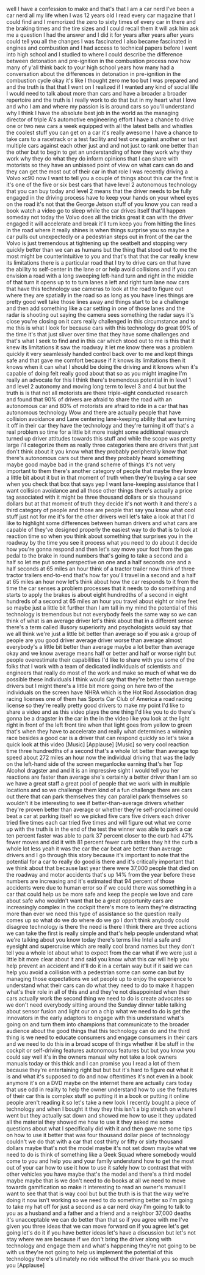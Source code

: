 
well I have a confession to make
and that&#39;s that I am a car nerd I&#39;ve
been a car nerd all my life when I was
12 years old I read every car magazine
that I could find and I memorized the
zero to sixty times of every car in
there and the braking times and the tire
sizes and I could recall them it will
ask him ask me a question I had the
answer and I did it for years after
years after years could tell you all the
changes I was fascinated I also became
fascinated in engines and combustion and
I had access to technical papers before
I went into high school and I studied to
where I could describe the difference
between detonation and pre-ignition in
the combustion process now how many of
y&#39;all think back to your high school
years how many had a conversation about
the differences in detonation in
pre-ignition in the combustion cycle
okay it&#39;s like I thought zero me too but
I was prepared and and the truth is that
that I went on I realized if I wanted
any kind of social life I would need to
talk about more than cars and have a
broader a broader repertoire and the
truth is I really work to do that but in
my heart what I love and who I am and
where my passion is is around cars so
you&#39;ll understand why I think I have the
absolute best job in the world as the
managing director of triple A&#39;s
automotive engineering effort I have a
chance to drive one or two new cars a
week equipped with all the latest bells
and whistles the coolest stuff you can
get on a car it&#39;s really awesome I have
a chance to take cars to a racetrack or
a test facility and test one against
another or test multiple cars against
each other just and and not just to rank
one better than the other but to begin
to get an understanding of how they work
why they work why they do what they do
inform opinions that I can share with
motorists so they have an unbiased point
of view on what cars can do and they can
get the most out of their car in that
role I was recently driving a Volvo xc90
now I want to tell you a couple of
things about this car the first is it&#39;s
one of the five or six best cars that
have level 2 autonomous technology that
you can buy today and level 2 means that
the driver needs to be fully engaged in
the driving process have to keep your
hands on your wheel eyes on the road
it&#39;s not that the George Jetson stuff of
you know you can read a book watch a
video go to sleep while the car drives
itself that&#39;ll happen someday not today
the Volvo does all the tricks great it
can with the driver engaged it will
accelerate and break it&#39;ll turn keep you
from hitting the lines in the road where
it really shines is when things surprise
you so maybe a car pulls out
unexpectedly or a pedestrian steps out
in front of the car the Volvo is just
tremendous at tightening up the seatbelt
and stopping very quickly better than we
can as humans but the thing that stood
out to me the most might be
counterintuitive to you and that&#39;s that
that the car really knew its limitations
there is a particular road that I try to
drive cars on that have the ability to
self-center in the lane or or help avoid
collisions and if you can envision a
road with a long sweeping left-hand turn
and right in the middle of that turn it
opens up to to turn lanes a left and
right turn lane now cars that have this
technology use cameras to look at the
road to figure out where they are
spatially in the road so as long as you
have lines things are pretty good well
take those lines away and things start
to be a challenge and then add something
like a car setting in one of those lanes
and the radar is shooting out saying the
camera sees something the radar says
it&#39;s close you&#39;re closing on it cars
really challenged in this circumstance
and to me this is what I look for
because cars with this technology do
great 99% of the time it&#39;s that just
sliver over time that they have some
challenges and that&#39;s what I seek to
find and in this car which stood out to
me is this that it knew its limitations
it saw the roadway it let me know there
was a problem quickly it very seamlessly
handed control back over to me and kept
things safe and that gave me comfort
because if it knows its limitations then
it knows when it can what I should be
doing the driving and it knows when it&#39;s
capable of doing
felt really good about that so as you
might imagine I&#39;m really an advocate for
this I think there&#39;s tremendous
potential in in level 1 and level 2
autonomy and moving long term to level 3
and 4 but but the truth is is that not
all motorists are there triple-eight
conducted research and found that 90% of
drivers are afraid to share the road
with an autonomous car and 80% of
motorists are afraid to ride in a car
that has autonomous technology Wow
and there are actually people that have
collision avoidance and Lane centering
lane-keeping ability that are turning it
off in their car they have the
technology and they&#39;re turning it off
that&#39;s a real problem
so time for a little bit more insight
some additional research turned up
driver attitudes towards this stuff and
while the scope was pretty large i&#39;ll
categorize them as really three
categories there are drivers that just
don&#39;t think about it you know what they
probably peripherally know that there&#39;s
autonomous cars out there and they
probably heard something maybe good
maybe bad in the grand scheme of things
it&#39;s not very important to them there&#39;s
another category of people that maybe
they know a little bit about it but in
that moment of truth when they&#39;re buying
a car see when you check that box that
says yep I want lane-keeping assistance
that I want collision avoidance and all
those other things there&#39;s actually a
price tag associated with it
might be three thousand dollars or six
thousand dollars but at that moment of
truth
they decide it&#39;s not worth it and
there&#39;s a third category of people and
those are people that say you know what
cool stuff just not for me it&#39;s for the
other drivers well let&#39;s take a look at
that I&#39;d like to highlight some
differences between human drivers and
what cars are capable of they&#39;ve
designed properly the easiest way to do
that is to look at reaction time so when
you think about something that surprises
you in the roadway by the time you see
it process what you need to do about it
decide how you&#39;re gonna respond and then
let&#39;s say move your foot from the gas
pedal to the brake in round numbers
that&#39;s going to take a second and a half
so let me put some perspective on one
and a half seconds
one and a half seconds at 65 miles an
hour
think of a tractor trailer now think of
three tractor trailers end-to-end that&#39;s
how far you&#39;ll travel in a second and a
half at 65 miles an hour now let&#39;s think
about how the car responds to it from
the time the car senses a problem
processes that it needs to do something
and starts to apply the brakes is about
eight hundredths of a second in eight
hundreds of a second at 65 miles an hour
you travel about eight or nine feet so
maybe just a little bit further than I
am tall in my mind the potential of this
technology is tremendous but not
everybody feels the same way so we can
think of what is an average driver let&#39;s
think about that in a different sense
there&#39;s a term called illusory
superiority and psychologists would say
that we all think we&#39;re just a little
bit better than average so if you ask a
group of people are you good driver
average driver worse than average almost
everybody&#39;s a little bit better than
average maybe a lot better than average
okay
and we know average means half or better
and half or worse right
but people overestimate their
capabilities I&#39;d like to share with you
some of the folks that I work with a
team of dedicated individuals of
scientists and engineers that really do
most of the work and make so much of
what we do possible these individuals I
think would say that they&#39;re better than
average drivers but I might there&#39;s a
little bit more going on here two of the
individuals on the screen have NHRA
which is the Hot Rod Association drag
racing licenses one of them has Sports
Car Club of America a road racing
license so they&#39;re really pretty good
drivers to make my point I&#39;d like to
share a video and as this video plays
the one thing I&#39;d like you to do there&#39;s
gonna be a dragster in the car in the in
the video like you look at the light
right in front of the left front tire
when that light goes from yellow to
green that&#39;s when they have to
accelerate and really what determines a
winning race besides a good car is a
driver that can respond quickly so let&#39;s
take a quick look at this video
[Music]
[Applause]
[Music]
so very cool reaction time three
hundredths of a second that&#39;s a whole
lot better than average top speed about
272 miles an hour now the individual
driving that was the lady on the
left-hand side of the screen meganlocke
earning that&#39;s her Top Alcohol dragster
and and it is an impressive sight I
would tell you her reactions are faster
than average she&#39;s certainly a better
driver than I am so we have a great
staff a great pool of people that we
work with in multiple locations and so
we challenge them kind of a fun
challenge there are cars out there that
can park themselves they can parallel
park themselves so wouldn&#39;t it be
interesting to see if
better-than-average drivers whether
they&#39;re proven better than average or
whether they&#39;re self-proclaimed could
beat a car at parking itself so we
picked five cars five drivers each
driver tried five times each car tried
five times and will figure out what we
come up with the truth is in the end of
the test the winner was able to park a
car ten percent faster was able to park
37 percent closer to the curb had 47%
fewer moves and did it with 81 percent
fewer curb strikes they hit the curb a
whole lot less yeah it was the car the
car beat are better than average drivers
and I go through this story because it&#39;s
important to note that the potential for
a car to really do good is there and
it&#39;s critically important that we think
about that because last year there were
37,000 people that died on the roadway
and motor accidents that&#39;s up 14% from
the year before these numbers are
increasing and it&#39;s estimated that 94
percent of those accidents were due to
human error so if we could there was
something in a car that could help us be
more safe and keep the people we love
and care about safe who wouldn&#39;t want
that be a great opportunity
cars are increasingly complex in the
cockpit there&#39;s more to learn they&#39;re
distracting more than ever we need this
type of assistance so the question
really comes up so what do we do where
do we go I don&#39;t think anybody could
disagree technology is there the need is
there I think there are three actions we
can take the first is really simple and
that&#39;s help people understand what we&#39;re
talking about you know today there&#39;s
terms like Intel a safe and eyesight and
supercruise which are really cool brand
names but they don&#39;t tell you a whole
lot about what to expect from the car
what if we were just a little bit more
clear about it and said you know what
this car will help you help prevent an
accident and it&#39;ll do it in a certain
way but if it said we can help you avoid
a collision with a pedestrian some can
some can but by managing those
expectations we set people up to enjoy
the experience to understand what their
cars can do what they need to do to make
it happen what&#39;s their role in all of
this and and they&#39;re not disappointed
when their cars actually work the second
thing we need to do is create advocates
so we don&#39;t need everybody sitting
around the Sunday dinner table talking
about sensor fusion and light our on a
chip what we need to do is get the
innovators in the early adaptors to
engage with this understand what&#39;s going
on and turn them into champions that
communicate to the broader audience
about the good things that this
technology can do and the third thing is
we need to educate consumers and engage
consumers in their cars and we need to
do this in a broad scope of things
whether it be stuff in the cockpit or
self-driving features autonomous
features but but you know you could say
well it&#39;s in the owners manual why not
take a look
owners manuals today or this thick and I
can promise you I read a lot of them
because they&#39;re entertaining right but
but but it&#39;s hard to figure out what it
is and what it&#39;s supposed to do and now
oftentimes it&#39;s not even in a book
anymore it&#39;s on a DVD maybe on the
internet there are actually cars today
that use odd
in reality to help the owner understand
how to use the features of their car
this is complex stuff so putting it in a
book or putting it online people aren&#39;t
reading it so let&#39;s take a new look I
recently bought a piece of technology
and when I bought it they they this
isn&#39;t a big stretch on where I went but
they actually sat down and showed me how
to use it they updated all the material
they showed me how to use it they asked
me some questions about what I
specifically did with it and then gave
me some tips on how to use it better
that was four thousand dollar piece of
technology couldn&#39;t we do that with a
car that cost thirty or fifty or sixty
thousand dollars maybe that&#39;s not the
model maybe it&#39;s not set down maybe what
we need to do is think of something like
a Geek Squad where somebody would come
to you and help you and your family
understand how to get the most out of
your car how to use it how to use it
safely how to contrast that with other
vehicles you have maybe that&#39;s the model
and there&#39;s a third model maybe maybe
that is we don&#39;t need to do books at all
we need to move towards gamification so
make it interesting to read an owner&#39;s
manual I want to see that that is way
cool but but the truth is is that the
way we&#39;re doing it now isn&#39;t working so
we need to do something better so I&#39;m
going to take my hat off for just a
second as a car nerd okay I&#39;m going to
talk to you as a husband and a father
and a friend and a neighbor 37,000
deaths it&#39;s unacceptable we can do
better than that
so if you agree with me I&#39;ve given you
three ideas that we can move forward on
if you agree let&#39;s get going let&#39;s do it
if you have better ideas let&#39;s have a
discussion but let&#39;s not stay where we
are because if we don&#39;t bring the driver
along with technology and engage them
and what&#39;s happening they&#39;re not going
to be with us they&#39;re not going to help
us implement the potential of this
technology there&#39;s ultimately no ride
without the driver thank you so much
you
[Applause]
